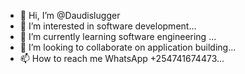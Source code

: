 - 👋 Hi, I’m @Daudislugger
- 👀 I’m interested in software development...
- 🌱 I’m currently learning software engineering ...
- 💞️ I’m looking to collaborate on application building...
- 📫 How to reach me WhatsApp +254741674473...

<!---
Daudislugger/Daudislugger is a ✨ special ✨ repository because its `README.md` (this file) appears on your GitHub profile.
You can click the Preview link to take a look at your changes.
--->
